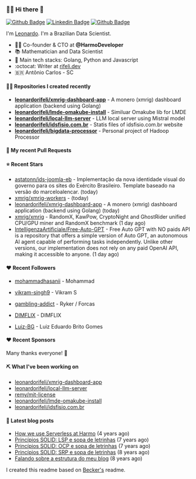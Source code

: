 ### 👨‍💻 Hi there 👋

[![Github Badge](https://img.shields.io/badge/-Github-red?style=flat-square&logo=Github&logoColor=white&link=https://github.com/leonardorifeli)](https://github.com/leonardorifeli)
[![Linkedin Badge](https://img.shields.io/badge/-LinkedIn-red?style=flat-square&logo=Linkedin&logoColor=white&link=https://www.linkedin.com/in/leonardorifeli/)](https://www.linkedin.com/in/leonardorifeli/)
[![Github Badge](https://komarev.com/ghpvc/?username=leonardorifeli&label=Profile%20views&color=red&style=flat)](https://github.com/leonardorifeli)

I'm [Leonardo](https://rifeli.dev). I'm a Brazilian Data Scientist.

- :office_worker: Co-founder & CTO at **@HarmoDeveloper**
- 📚 Mathematician and Data Scientist
- 💙 Main tech stacks: Golang, Python and Javascript
- :octocat: Writer at [rifeli.dev](https://rifeli.dev)
- 🇧🇷 Antônio Carlos - SC

#### 👨‍💻 Repositories I created recently
- **[leonardorifeli/xmrig-dashboard-app](https://github.com/leonardorifeli/xmrig-dashboard-app)** - A monero (xmrig) dashboard application (backend using Golang)
- **[leonardorifeli/lmde-omakube-install](https://github.com/leonardorifeli/lmde-omakube-install)** - Similuar Omakube lib for LMDE
- **[leonardorifeli/local-llm-server](https://github.com/leonardorifeli/local-llm-server)** - LLM local server using Mistral model
- **[leonardorifeli/idsfisio.com.br](https://github.com/leonardorifeli/idsfisio.com.br)** - Statis files of idsfisio.com.br website
- **[leonardorifeli/bigdata-processor](https://github.com/leonardorifeli/bigdata-processor)** - Personal project of Hadoop Processor

#### 🔨 My recent Pull Requests



#### ⭐ Recent Stars


- [astatonn/ids-joomla-eb](https://github.com/astatonn/ids-joomla-eb) - Implementação da nova identidade visual do governo para os sites do Exército Brasileiro. Template baseado na versão do marceloalencar. (today)
- [xmrig/xmrig-workers](https://github.com/xmrig/xmrig-workers) -  (today)
- [leonardorifeli/xmrig-dashboard-app](https://github.com/leonardorifeli/xmrig-dashboard-app) - A monero (xmrig) dashboard application (backend using Golang) (today)
- [xmrig/xmrig](https://github.com/xmrig/xmrig) - RandomX, KawPow, CryptoNight and GhostRider unified CPU/GPU miner and RandomX benchmark (1 day ago)
- [IntelligenzaArtificiale/Free-Auto-GPT](https://github.com/IntelligenzaArtificiale/Free-Auto-GPT) - Free Auto GPT with NO paids API is a repository that offers a simple version of Auto GPT, an autonomous AI agent capable of performing tasks independently. Unlike other versions, our implementation does not rely on any paid OpenAI API, making it accessible to anyone.  (1 day ago)

#### ❤️ Recent Followers


- [mohammadhasanii](https://github.com/mohammadhasanii) - Mohammad

- [vikram-singh9](https://github.com/vikram-singh9) - Vikram S

- [gambling-addict](https://github.com/gambling-addict) - Ryker / Forcas

- [DIMFLIX](https://github.com/DIMFLIX) - DIMFLIX

- [Luiz-BG](https://github.com/Luiz-BG) - Luiz Eduardo Brito Gomes


#### ❤️ Recent Sponsors



Many thanks everyone! 🙏

#### ⛏️ What I've been working on

- [leonardorifeli/xmrig-dashboard-app](https://github.com/leonardorifeli/xmrig-dashboard-app)
- [leonardorifeli/local-llm-server](https://github.com/leonardorifeli/local-llm-server)
- [remy/mit-license](https://github.com/remy/mit-license)
- [leonardorifeli/lmde-omakube-install](https://github.com/leonardorifeli/lmde-omakube-install)
- [leonardorifeli/idsfisio.com.br](https://github.com/leonardorifeli/idsfisio.com.br)

#### 📄 Latest blog posts
- [How we use Serverless at Harmo](https://rifeli.dev/blog/2020-10-08-how-we-use-serverless-at-harmo/) (4 years ago)
- [Princípios SOLID: LSP e sopa de letrinhas](https://rifeli.dev/blog/2017-12-30-principios-solid-lsp-e-sopa-de-letrinhas/) (7 years ago)
- [Princípios SOLID: OCP e sopa de letrinhas](https://rifeli.dev/blog/2017-12-06-principios-solid-ocp-e-sopa-de-letrinhas/) (7 years ago)
- [Princípios SOLID: SRP e sopa de letrinhas](https://rifeli.dev/blog/2017-03-25-principios-solid-srp-e-sopa-de-letrinhas/) (8 years ago)
- [Falando sobre a estrutura do meu blog](https://rifeli.dev/blog/2016-11-11-falando-sobre-a-estrutura-do-meu-blog/) (8 years ago)

I created this readme based on [Becker's](https://github.com/caarlos0) readme.
